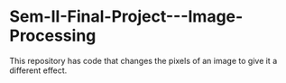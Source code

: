 # Sem-II-Final-Project---Image-Processing
This repository has code that changes the pixels of an image to give it a different effect. 
